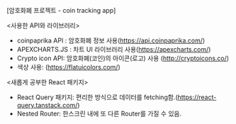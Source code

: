 [암호화폐 프로젝트 - coin tracking app]

<사용한 API와 라이브러리>
- coinpaprika API : 암호화폐 정보 사용(https://api.coinpaprika.com/)
- APEXCHARTS.JS : 차트 UI 라이브러리 사용(https://apexcharts.com/)
- Crypto icon API: 암호화폐(코인)의 아이콘(로고) 사용 (http://cryptoicons.co/)
- 색상 사용: (https://flatuicolors.com/)

<새롭게 공부한 React 패키지>
- React Query 패키지: 편리한 방식으로 데이터를 fetching함.(https://react-query.tanstack.com/)
- Nested Router: 한스크린 내에 또 다른 Router를 가질 수 있음.
